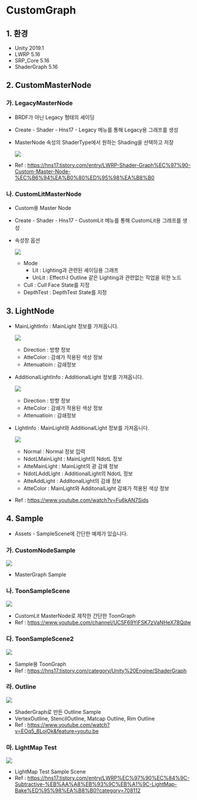 # CustomGraph

## 1. 환경

- Unity 2019.1
- LWRP 5.16
- SRP_Core 5.16
- ShaderGraph 5.16



## 2. CustomMasterNode

### 가. LegacyMasterNode

- BRDF가 아닌 Legacy 형태의 셰이딩

- Create - Shader - Hns17 - Legacy 메뉴를 통해 Legacy용 그래프를 생성

- MasterNode 속성의 ShaderType에서 원하는 Shading을 선택하고 저장

  ![](./Img/SelectLegacyMode.png)

- Ref : https://hns17.tistory.com/entry/LWRP-Shader-Graph%EC%97%90-Custom-Master-Node-%EC%B6%94%EA%B0%80%ED%95%98%EA%B8%B0



### 나. CustomLitMasterNode

- Custom용 Master Node

- Create - Shader - Hns17 - CustomLit 메뉴를 통해 CustomLit용 그래프를 생성

- 속성창 옵션

  ![](./Img/PropertyCustomLit.png)

  * Mode
    + Lit : Lighting과 관련된 셰이딩용 그래프
    + UnLit : Effect나 Outline 같은 Lighting과 관련없는 작업을 위한 노드
  * Cull : Cull Face State를 지정
  * DepthTest : DepthTest State를 지정



## 3. LightNode

- MainLightInfo : MainLight 정보를 가져옵니다.

  ![](./Img/MainLightNode.gif)

  + Direction : 방향 정보
  + AtteColor : 감쇄가 적용된 색상 정보
  + Attenuatioin : 감쇄정보

  

- AdditionalLightInfo : AdditionalLight 정보를 가져옵니다.

  ![](./Img/AdditionalLightNode.gif)

  - Direction : 방향 정보
  - AtteColor : 감쇄가 적용된 색상 정보
  - Attenuatioin : 감쇄정보

  

- LightInfo : MainLight와 AdditionalLight 정보를 가져옵니다.

  ![](./Img/lightInfo.gif)

  - Normal : Normal 정보 입력
  - NdotLMainLight : MainLight의 NdotL 정보
  - AtteMainLight : MainLight의 광 감쇄 정보
  - NdotLAddLight : AdditionalLight의 NdotL 정보
  - AtteAddLight : AdditonalLight의 감쇄 정보
  - AtteColor : MainLight와  AdditonalLight 감쇄가 적용된 색상 정보
  
- Ref : https://www.youtube.com/watch?v=Fu6kAN7Sids

## 4. Sample

- Assets - SampleScene에 간단한 예제가 있습니다.



### 가. CustomNodeSample

![](./Img/CustomNodeSampleScene.gif)

- MasterGraph Sample

### 나. ToonSampleScene

![](./Img/ToonSampleScene.gif)

- CustomLit MasterNode로 제작한 간단한 ToonGraph
- Ref : https://www.youtube.com/channel/UC5F69YiFSK7zVaNHeX78Qdw

### 다. ToonSampleScene2

![](./Img/CustomToon2.PNG)

- Sample용 ToonGraph
- Ref : https://hns17.tistory.com/category/Unity%20Engine/ShaderGraph

### 라. Outline

![](./Img/Outline.gif)

- ShaderGraph로 만든 Outline Sample
- VertexOutline, StencilOutline, Matcap Outline, Rim Outline
- Ref : https://www.youtube.com/watch?v=EOq5_8LojOk&feature=youtu.be

### 마. LightMap Test

![](https://img1.daumcdn.net/thumb/R1280x0/?scode=mtistory2&fname=https%3A%2F%2Fk.kakaocdn.net%2Fdn%2FplnwH%2FbtqwmTisRmL%2FzdKhYCBsYfeOdXZFpSz2M0%2Fimg.png)

- LightMap Test Sample Scene
- Ref : https://hns17.tistory.com/entry/LWRP%EC%97%90%EC%84%9C-Subtractive-%EB%AA%A8%EB%93%9C%EB%A1%9C-LightMap-Bake%ED%95%98%EA%B8%B0?category=708112